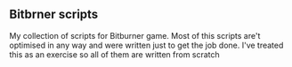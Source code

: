 ## Bitbrner scripts

My collection of scripts for Bitburner game. Most of this scripts are't optimised in any way and were written just to get the job done. 
I've treated this as an exercise so all of them are written from scratch
